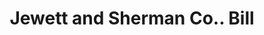 ---
doi: 10.7916/D8KS83QX
date_other: '1880'
date_other_textual: 1880-1889
form: printed ephemera
genre:
- Invoices
name:
- Jewett and Sherman Co.
object_in_context_url: https://biggert.cul.columbia.edu/items/view/ave_biggert_01610
subject_hierarchical_geographic:
- Milwaukee, Wisconsin, United States
subject_name:
- Jewett and Sherman Co.
title: Jewett and Sherman Co.. Bill
sort_title: Jewett and Sherman Co.. Bill
call_number: ave_biggert_01610
coordinates:
- 43.05,-87.95
pid: ave_biggert_01610
identifiers: ave_biggert_01610
thumbnail: https://derivativo-3.library.columbia.edu/iiif/2/ldpd:343945/full/!256,256/0/native.jpg
permalink: /biggert/ave_biggert_01610/
layout: iiif-image-page
---
